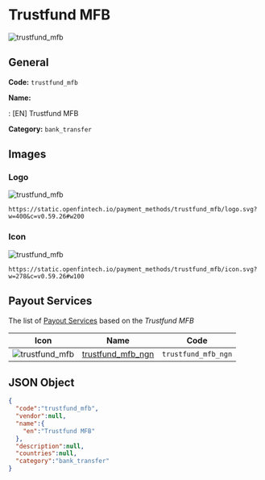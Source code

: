
# Trustfund MFB 
![trustfund_mfb](https://static.openfintech.io/payment_methods/trustfund_mfb/logo.svg?w=400&c=v0.59.26#w200)  

## General 
**Code:** `trustfund_mfb` 
 
**Name:** 
 
:	[EN] Trustfund MFB 
 
**Category:** `bank_transfer` 
 

## Images 

### Logo 
![trustfund_mfb](https://static.openfintech.io/payment_methods/trustfund_mfb/logo.svg?w=400&c=v0.59.26#w200)  

```
https://static.openfintech.io/payment_methods/trustfund_mfb/logo.svg?w=400&c=v0.59.26#w200
```  

### Icon 
![trustfund_mfb](https://static.openfintech.io/payment_methods/trustfund_mfb/icon.svg?w=278&c=v0.59.26#w100)  

```
https://static.openfintech.io/payment_methods/trustfund_mfb/icon.svg?w=278&c=v0.59.26#w100
```  

## Payout Services 
 
The list of [Payout Services](/payout-services/) based on the _Trustfund MFB_ 

|Icon|Name|Code| 
|:---:|:---:|:---:| 
|![trustfund_mfb](https://static.openfintech.io/payout_methods/trustfund_mfb/icon.svg?w=278&c=v0.59.26#w40) |[trustfund_mfb_ngn](/payout-services/trustfund_mfb_ngn/)|`trustfund_mfb_ngn`| 
 

## JSON Object 

```json
{
  "code":"trustfund_mfb",
  "vendor":null,
  "name":{
    "en":"Trustfund MFB"
  },
  "description":null,
  "countries":null,
  "category":"bank_transfer"
}
```  
